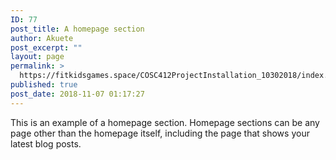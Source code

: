 ```yaml
---
ID: 77
post_title: A homepage section
author: Akuete
post_excerpt: ""
layout: page
permalink: >
  https://fitkidsgames.space/COSC412ProjectInstallation_10302018/index.php/a-homepage-section/
published: true
post_date: 2018-11-07 01:17:27
---
```

This is an example of a homepage section. Homepage sections can be any page other than the homepage itself, including the page that shows your latest blog posts.